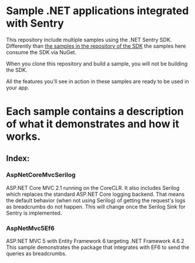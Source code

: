 # Sample .NET applications integrated with Sentry

This repository include multiple samples using the .NET Sentry SDK. Differently than [the samples in the repository of the SDK](https://github.com/getsentry/sentry-dotnet/tree/master/samples) 
the samples here consume the SDK via NuGet.

When you clone this repository and build a sample, you will not be building the SDK.

All the features you'll see in action in these samples are ready to be used in your app.

# Each sample contains a description of what it demonstrates and how it works.

## Index:

### AspNetCoreMvcSerilog 

ASP.NET Core MVC 2.1 running on the CoreCLR.
It also includes Serilog which replaces the standard ASP.NET Core logging backend.
That means the default behavior (when not using Serilog) of getting the request's logs as breadcrumbs do not happen.
This will change once the Serilog Sink for Sentry is implemented.


### AspNetMvc5Ef6

ASP.NET MVC 5 with Entity Framework 6 targeting .NET Framework 4.6.2
This sample demonstrates the package that integrates with EF6 to send the queries as breadcrumbs.